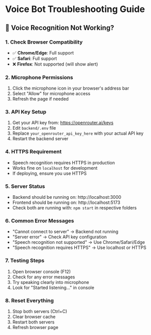 # Voice Bot Troubleshooting Guide

## 🚨 Voice Recognition Not Working?

### 1. **Check Browser Compatibility**
- ✅ **Chrome/Edge**: Full support
- ✅ **Safari**: Full support  
- ❌ **Firefox**: Not supported (will show alert)

### 2. **Microphone Permissions**
1. Click the microphone icon in your browser's address bar
2. Select "Allow" for microphone access
3. Refresh the page if needed

### 3. **API Key Setup**
1. Get your API key from: https://openrouter.ai/keys
2. Edit `backend/.env` file
3. Replace `your_openrouter_api_key_here` with your actual API key
4. Restart the backend server

### 4. **HTTPS Requirement**
- Speech recognition requires HTTPS in production
- Works fine on `localhost` for development
- If deploying, ensure you use HTTPS

### 5. **Server Status**
- Backend should be running on: http://localhost:3000
- Frontend should be running on: http://localhost:5173
- Check both are running with: `npm start` in respective folders

### 6. **Common Error Messages**
- "Cannot connect to server" → Backend not running
- "Server error" → Check API key configuration
- "Speech recognition not supported" → Use Chrome/Safari/Edge
- "Speech recognition requires HTTPS" → Use localhost or HTTPS

### 7. **Testing Steps**
1. Open browser console (F12)
2. Check for any error messages
3. Try speaking clearly into microphone
4. Look for "Started listening..." in console

### 8. **Reset Everything**
1. Stop both servers (Ctrl+C)
2. Clear browser cache
3. Restart both servers
4. Refresh browser page 